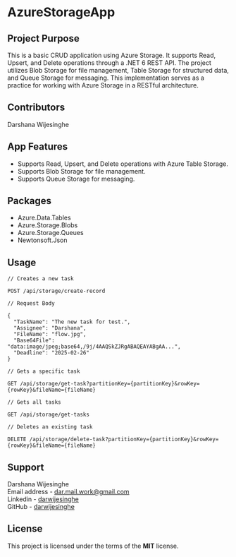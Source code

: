 # AzureStorageApp

## Project Purpose
This is a basic CRUD application using Azure Storage. It supports Read, Upsert, and Delete operations through a .NET 6 REST API. The project utilizes Blob Storage for file management, Table Storage for structured data, and Queue Storage for messaging. This implementation serves as a practice for working with Azure Storage in a RESTful architecture.

## Contributors
Darshana Wijesinghe

## App Features
- Supports Read, Upsert, and Delete operations with Azure Table Storage.
- Supports Blob Storage for file management.
- Supports Queue Storage for messaging.

## Packages
- Azure.Data.Tables
- Azure.Storage.Blobs
- Azure.Storage.Queues
- Newtonsoft.Json

## Usage
```json5
// Creates a new task

POST /api/storage/create-record

// Request Body

{
  "TaskName": "The new task for test.",
  "Assignee": "Darshana",
  "FileName": "flow.jpg",
  "Base64File": "data:image/jpeg;base64,/9j/4AAQSkZJRgABAQEAYABgAA...",
  "Deadline": "2025-02-26"
}
```
```json5
// Gets a specific task

GET /api/storage/get-task?partitionKey={partitionKey}&rowKey={rowKey}&fileName={fileName}
```
```json5
// Gets all tasks

GET /api/storage/get-tasks
```
```json5
// Deletes an existing task

DELETE /api/storage/delete-task?partitionKey={partitionKey}&rowKey={rowKey}&fileName={fileName}
```
## Support
Darshana Wijesinghe  
Email address - [dar.mail.work@gmail.com](mailto:dar.mail.work@gmail.com)  
Linkedin - [darwijesinghe](https://www.linkedin.com/in/darwijesinghe/)  
GitHub - [darwijesinghe](https://github.com/darwijesinghe)

## License
This project is licensed under the terms of the **MIT** license.